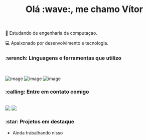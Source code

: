 <div align = "center">
  <h1>Olá :wave:, me chamo Vítor</h1>
</div>
<br/>

:book: Estudando de engenharia da computaçao.

:computer: Apaixonado por desenvolvimento e tecnologia.

<h3>:wrench: Linguagens e ferramentas que utilizo</h3>
<br>

![image](https://img.shields.io/badge/Ruby-CC342D?style=for-the-badge&logo=ruby&logoColor=white)
![image](https://img.shields.io/badge/Git-E34F26?style=for-the-badge&logo=git&logoColor=white)
![image](https://img.shields.io/badge/Linux-E34F26?style=for-the-badge&logo=linux&logoColor=black)

<h3>:calling: Entre em contato comigo</h3>
<br>

<div>
  <a href = "mailto:dev.vitorpfontes002@gmail.com" target="_blank"><img src="https://img.shields.io/badge/Gmail-D14836?style=for-the-badge&logo=gmail&logoColor=white"/></a>
  <a href = "https://www.linkedin.com/in/vitor-pereira-fontes-33711a220/" target="_blank"><img src="https://img.shields.io/badge/LinkedIn-0077B5?style=for-the-badge&logo=linkedin&logoColor=white"/></a>
</div>

<h3>:star: Projetos em destaque</h3>

* Ainda trabalhando nisso
